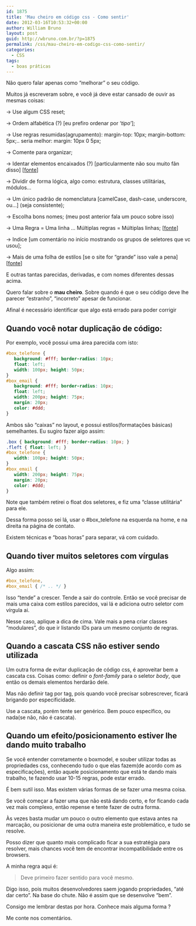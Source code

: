 ```yaml
---
id: 1875
title: 'Mau cheiro em código css - Como sentir'
date: 2012-03-16T10:53:32+00:00
author: William Bruno
layout: post
guid: http://wbruno.com.br/?p=1875
permalink: /css/mau-cheiro-em-codigo-css-como-sentir/
categories:
  - CSS
tags:
  - boas práticas
---
```

Não quero falar apenas como &#8220;melhorar&#8221; o seu código.

Muitos já escreveram sobre, e você já deve estar cansado de ouvir as mesmas coisas:

-> Use algum CSS reset;

-> Ordem alfabética (?) [eu prefiro ordenar por &#8216;_tipo&#8217;_];

-> Use regras resumidas(agrupamento): margin-top: 10px; margin-bottom: 5px;.. seria melhor: margin: 10px 0 5px;

-> Comente para organizar;<!--more-->



-> Identar elementos encaixados (?) [particularmente não sou muito fãn disso] [<a href="http://tableless.com.br/6-estrategias-para-melhorar-a-organizacao-do-seu-css-2/" target="_blank">fonte</a>]

-> Dividir de forma lógica, algo como: estrutura, classes utilitárias, módulos&#8230;

-> Um único padrão de nomenclatura \[camelCase, dash-case, underscore, ou&#8230;\] (seja consistente);

-> Escolha bons nomes; (meu post anterior fala um pouco sobre isso)

-> Uma Regra = Uma linha … Múltiplas regras = Múltiplas linhas; [<a href="http://www.webdesignblog.com.br/desenvolvimento/10-dicas-para-escrever-melhor-seu-css/" target="_blank">fonte</a>]

-> Indice [um comentário no início mostrando os grupos de seletores que vc usou];

-> Mais de uma folha de estilos [se o site for &#8220;grande&#8221; isso vale a pena] [<a href="http://algoritmizando.com/desenvolvimento/como-escrever-um-css-melhor/" target="_blank">fonte</a>]

E outras tantas parecidas, derivadas, e com nomes diferentes dessas acima.

Quero falar sobre o **mau cheiro**. Sobre quando é que o seu código deve lhe parecer &#8220;estranho&#8221;, &#8220;incorreto&#8221; apesar de funcionar.

Afinal é necessário identificar que algo está errado para poder corrigir

## Quando você notar duplicação de código:

Por exemplo, você possui uma área parecida com isto:

``` css
#box_telefone {
   background: #fff; border-radius: 10px;
   float: left;
   width: 100px; height: 50px;
}
#box_email {
   background: #fff; border-radius: 10px;
   float: left;
   width: 200px; height: 75px;
   margin: 20px;
   color: #ddd;
}
```

Ambos são &#8220;caixas&#8221; no layout, e possui estilos(formatações básicas) semelhantes. Eu sugiro fazer algo assim:

``` css
.box { background: #fff; border-radius: 10px; }
.fleft { float: left; }
#box_telefone {
   width: 100px; height: 50px;
}
#box_email {
   width: 200px; height: 75px;
   margin: 20px;
   color: #ddd;
}
```

Note que também retirei o float dos seletores, e fiz uma &#8220;classe utilitária&#8221; para ele.

Dessa forma posso sei lá, usar o #box_telefone na esquerda na home, e na direita na página de contato.

Existem técnicas e &#8220;boas horas&#8221; para separar, vá com cuidado.

## Quando tiver muitos seletores com vírgulas

Algo assim:

``` css
#box_telefone,
#box_email { /* .. */ }
```

Isso &#8220;tende&#8221; a crescer. Tende a sair do controle. Então se você precisar de mais uma caixa com estilos parecidos, vai lá e adiciona outro seletor com vírgula ai.

Nesse caso, aplique a dica de cima. Vale mais a pena criar classes &#8220;modulares&#8221;, do que ir listando IDs para um mesmo conjunto de regras.

## Quando a cascata CSS não estiver sendo utilizada

Um outra forma de evitar duplicação de código css, é aproveitar bem a cascata css. Coisas como: definir o <var>font-family</var> para o seletor <var>body</var>, que então os demais elementos herdarão dele.

Mas não definir tag por tag, pois quando você precisar sobrescrever, ficará brigando por especificidade.

Use a cascata, porém tente ser genérico. Bem pouco específico, ou nada(se não, não é cascata).

## Quando um efeito/posicionamento estiver lhe dando muito trabalho

Se você entender corretamente o boxmodel, e souber utilizar todas as propriedades css, conhecendo tudo o que elas fazem(de acordo com as especificações), então aquele posicionamento que está te dando mais trabalho, te fazendo usar 10-15 regras, pode estar errado.

É bem sutil isso. Mas existem várias formas de se fazer uma mesma coisa.

Se você começar a fazer uma que não está dando certo, e for ficando cada vez mais complexo, então repense e tente fazer de outra forma.

Às vezes basta mudar um pouco o outro elemento que estava antes na marcação, ou posicionar de uma outra maneira este problemático, e tudo se resolve.

Posso dizer que quanto mais complicado ficar a sua estratégia para resolver, mais chances você tem de encontrar incompatibilidade entre os browsers.

A minha regra aqui é:

> Deve primeiro fazer sentido para você mesmo.

Digo isso, pois muitos desenvolvedores saem jogando propriedades, &#8220;até dar certo&#8221;. Na base do chute. Não é assim que se desenvolve &#8220;bem&#8221;.

Consigo me lembrar destas por hora. Conhece mais alguma forma ?

Me conte nos comentários.
